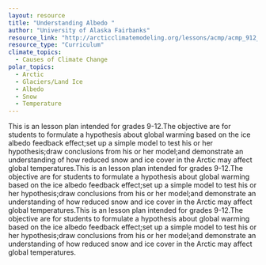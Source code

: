 ```yaml
---
layout: resource
title: "Understanding Albedo "
author: "University of Alaska Fairbanks"
resource_link: "http://arcticclimatemodeling.org/lessons/acmp/acmp_912_ClimateChange_Understandi..."
resource_type: "Curriculum"
climate_topics:
  - Causes of Climate Change
polar_topics:
  - Arctic
  - Glaciers/Land Ice
  - Albedo
  - Snow
  - Temperature
---
```


This is an lesson plan intended for grades 9-12.The objective are for students to formulate a hypothesis about global warming based on the ice albedo feedback effect;set up a simple model to test his or her hypothesis;draw conclusions from his or her model;and demonstrate an understanding of how reduced snow and ice cover in the Arctic may affect global
temperatures.This is an lesson plan intended for grades 9-12.The objective are for students to formulate a hypothesis about global warming based on the ice albedo feedback effect;set up a simple model to test his or her hypothesis;draw conclusions from his or her model;and demonstrate an understanding of how reduced snow and ice cover in the Arctic may affect global
temperatures.This is an lesson plan intended for grades 9-12.The objective are for students to formulate a hypothesis about global warming based on the ice albedo feedback effect;set up a simple model to test his or her hypothesis;draw conclusions from his or her model;and demonstrate an understanding of how reduced snow and ice cover in the Arctic may affect global
temperatures.

